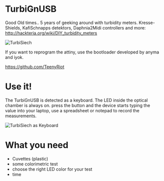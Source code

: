# TurbiGnUSB

Good Old times.. 5 years of geeking around with turbidity meters. Kresse-Shields, KafiSchnapps detektors, Daphnia2Midi controllers and more: http://hackteria.org/wiki/DIY_turbidity_meters

![TurbiSiech](https://github.com/GenericLab/TurbiGnUSB/raw/master/IMG_20160807_184642.jpg)

If you want to reprogram the attiny, use the bootloader developed by anyma and iyok.

https://github.com/TeenyRiot

# Use it! 

The TurbiGnUSB is detected as a keyboard. The LED inside the optical chamber is always on. press the button and the device starts typing the value into your laptop, use a spreadsheet or notepad to record the measurements.

![TurbiSiech as Keyboard](https://github.com/GenericLab/TurbiGnUSB/raw/master/IMG_20160807_194226.jpg)

# What you need

* Cuvettes (plastic)
* some colorimetric test
* choose the right LED color for your test
* time
